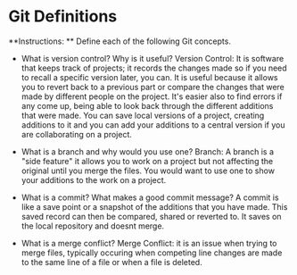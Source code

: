 # Git Definitions

**Instructions: ** Define each of the following Git concepts.

* What is version control?  Why is it useful? 
Version Control: It is software that keeps track of projects; it records the changes made so if you need to recall a specific version later, you can. It is useful because it allows you to revert back to a previous part or compare the changes that were made by different people on the project. It's easier also to find errors if any come up, being able to look back through the different additions that were made. You can save local versions of a project, creating additions to it and you can add your additions to a central version if you are collaborating on a project. 

* What is a branch and why would you use one?
Branch: A branch is a "side feature" it allows you to work on a project but not affecting the original until you merge the files. You would want to use one to show your additions to the work on a project. 

* What is a commit? What makes a good commit message?
A commit is like a save point or a snapshot of the additions that you have made. This saved record can then be compared, shared or reverted to. It saves on the local repository and doesnt merge. 

* What is a merge conflict?
Merge Conflict: it is an issue when trying to merge files, typically occuring when competing line changes are made to the same line of a file or when a file is deleted. 